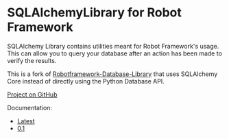 # SQLAlchemyLibrary for Robot Framework

SQLAlchemy Library contains utilities meant for Robot Framework's usage. This can allow you to query your database after an action has been made to verify the results.

This is a fork of [Robotframework-Database-Library](http://franz-see.github.io/Robotframework-Database-Library/) that uses SQLAlchemy Core instead of directly using the Python Database API.

[Project on GitHub](https://github.com/edbrannin/Robotframework-SQLAlchemy-Library)

Documentation:

* [Latest](latest/SQLAlchemyLibrary.html)
* [0.1](0.1/SQLAlchemyLibrary.html)
